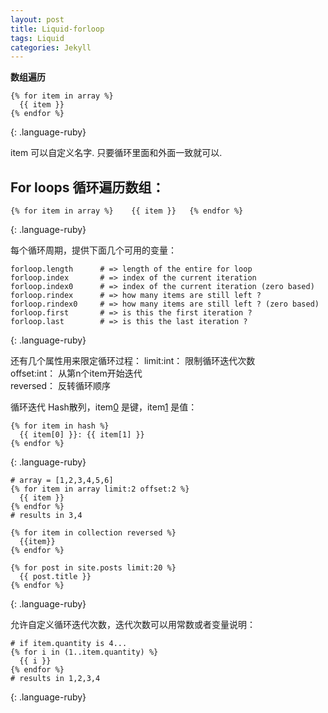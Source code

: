 ```yaml
---
layout: post
title: Liquid-forloop
tags: Liquid
categories: Jekyll
---
```


**数组遍历**
~~~
{% for item in array %}
  {{ item }}
{% endfor %}
~~~
{: .language-ruby}

item 可以自定义名字. 只要循环里面和外面一致就可以.




## For loops 循环遍历数组：
~~~
{% for item in array %}    {{ item }}   {% endfor %}
~~~
{: .language-ruby}

每个循环周期，提供下面几个可用的变量：
~~~
forloop.length      # => length of the entire for loop
forloop.index       # => index of the current iteration
forloop.index0      # => index of the current iteration (zero based)
forloop.rindex      # => how many items are still left ?
forloop.rindex0     # => how many items are still left ? (zero based)
forloop.first       # => is this the first iteration ?
forloop.last        # => is this the last iteration ?
~~~
{: .language-ruby}

还有几个属性用来限定循环过程：
limit:int： 限制循环迭代次数  
offset:int： 从第n个item开始迭代  
reversed： 反转循环顺序


循环迭代 Hash散列，item[0]() 是键，item[1]() 是值：
~~~
{% for item in hash %}
  {{ item[0] }}: {{ item[1] }}
{% endfor %}
~~~
{: .language-ruby}


~~~
# array = [1,2,3,4,5,6]
{% for item in array limit:2 offset:2 %}
  {{ item }}
{% endfor %}
# results in 3,4

{% for item in collection reversed %}
  {{item}}
{% endfor %}

{% for post in site.posts limit:20 %}
  {{ post.title }}
{% endfor %}
~~~
{: .language-ruby}

允许自定义循环迭代次数，迭代次数可以用常数或者变量说明：

~~~
# if item.quantity is 4...
{% for i in (1..item.quantity) %}
  {{ i }}
{% endfor %}
# results in 1,2,3,4
~~~
{: .language-ruby}




